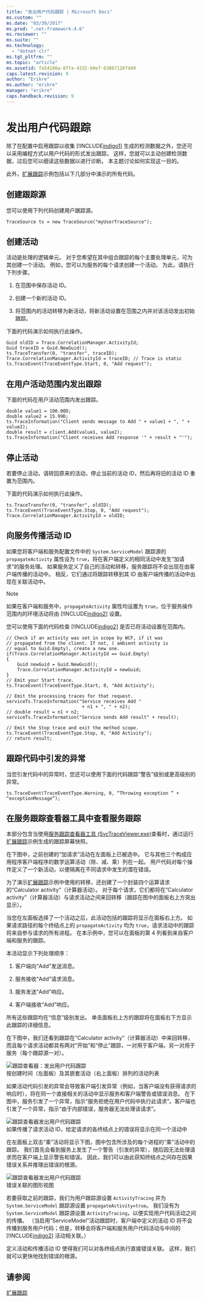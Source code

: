 ```yaml
---
title: "发出用户代码跟踪 | Microsoft Docs"
ms.custom: ""
ms.date: "03/30/2017"
ms.prod: ".net-framework-4.6"
ms.reviewer: ""
ms.suite: ""
ms.technology: 
  - "dotnet-clr"
ms.tgt_pltfrm: ""
ms.topic: "article"
ms.assetid: fa54186a-8ffa-4332-b0e7-63867126fd49
caps.latest.revision: 9
author: "Erikre"
ms.author: "erikre"
manager: "erikre"
caps.handback.revision: 9
---
```

# 发出用户代码跟踪
除了在配置中启用跟踪以收集 [!INCLUDE[indigo1](../../../../../includes/indigo1-md.md)] 生成的检测数据之外，您还可以采用编程方式以用户代码的形式发出跟踪。  这样，您就可以主动创建检测数据，过后您可以细读这些数据以进行诊断。  本主题讨论如何实现这一目的。  
  
 此外，[扩展跟踪](../../../../../docs/framework/wcf/samples/extending-tracing.md)示例包括以下几部分中演示的所有代码。  
  
## 创建跟踪源  
 您可以使用下列代码创建用户跟踪源。  
  
```  
TraceSource ts = new TraceSource("myUserTraceSource");  
```  
  
## 创建活动  
 活动是处理的逻辑单元。  对于您希望在其中组合跟踪的每个主要处理单元，可为其创建一个活动。  例如，您可以为服务的每个请求创建一个活动。  为此，请执行下列步骤。  
  
1.  在范围中保存活动 ID。  
  
2.  创建一个新的活动 ID。  
  
3.  将范围内的活动转移为新活动，将新活动设置在范围之内并对该活动发出初始跟踪。  
  
 下面的代码演示如何执行此操作。  
  
```  
Guid oldID = Trace.CorrelationManager.ActivityId;  
Guid traceID = Guid.NewGuid();  
ts.TraceTransfer(0, "transfer", traceID);  
Trace.CorrelationManager.ActivityId = traceID; // Trace is static  
ts.TraceEvent(TraceEventType.Start, 0, "Add request");  
```  
  
## 在用户活动范围内发出跟踪  
 下面的代码在用户活动范围内发出跟踪。  
  
```  
double value1 = 100.00D;  
double value2 = 15.99D;  
ts.TraceInformation("Client sends message to Add " + value1 + ", " + value2);  
double result = client.Add(value1, value2);  
ts.TraceInformation("Client receives Add response '" + result + "'");  
```  
  
## 停止活动  
 若要停止活动，请转回原来的活动，停止当前的活动 ID，然后再将旧的活动 ID 重置为范围内。  
  
 下面的代码演示如何执行此操作。  
  
```  
ts.TraceTransfer(0, "transfer", oldID);  
ts.TraceEvent(TraceEventType.Stop, 0, "Add request");  
Trace.CorrelationManager.ActivityId = oldID;  
```  
  
## 向服务传播活动 ID  
 如果您将客户端和服务配置文件中的 `System.ServiceModel` 跟踪源的 `propagateActivity` 属性设为 `true`，将在客户端定义的相同活动中发生“加请求”的服务处理。  如果服务定义了自己的活动和转移，服务跟踪将不会出现在由客户端传播的活动中。  相反，它们通过将跟踪转移到其 ID 由客户端传播的活动中出现在关联活动中。  
  
> [!NOTE]
>  如果在客户端和服务中，`propagateActivity` 属性均设置为 `true`，位于服务操作范围内的环境活动将由 [!INCLUDE[indigo2](../../../../../includes/indigo2-md.md)] 设置。  
  
 您可以使用下面的代码检查 [!INCLUDE[indigo2](../../../../../includes/indigo2-md.md)] 是否已将活动设置在范围内。  
  
```  
// Check if an activity was set in scope by WCF, if it was   
// propagated from the client. If not, ( ambient activity is   
// equal to Guid.Empty), create a new one.  
if(Trace.CorrelationManager.ActivityId == Guid.Empty)  
{  
    Guid newGuid = Guid.NewGuid();  
    Trace.CorrelationManager.ActivityId = newGuid;  
}  
// Emit your Start trace.  
ts.TraceEvent(TraceEventType.Start, 0, "Add Activity");  
  
// Emit the processing traces for that request.  
serviceTs.TraceInformation("Service receives Add "   
                            + n1 + ", " + n2);  
// double result = n1 + n2;  
serviceTs.TraceInformation("Service sends Add result" + result);  
  
// Emit the Stop trace and exit the method scope.  
ts.TraceEvent(TraceEventType.Stop, 0, "Add Activity");  
// return result;  
```  
  
## 跟踪代码中引发的异常  
 当您引发代码中的异常时，您还可以使用下面的代码跟踪“警告”级别或更高级别的异常。  
  
```  
ts.TraceEvent(TraceEventType.Warning, 0, “Throwing exception “ + “exceptionMessage”);  
```  
  
## 在服务跟踪查看器工具中查看服务跟踪  
 本部分包含当使用[服务跟踪查看器工具 \(SvcTraceViewer.exe\)](../../../../../docs/framework/wcf/service-trace-viewer-tool-svctraceviewer-exe.md)查看时，通过运行[扩展跟踪](../../../../../docs/framework/wcf/samples/extending-tracing.md)示例生成的跟踪屏幕快照。  
  
 在下图中，之前创建的“加请求”活动在左面板上已被选中。  它与其他三个构成应用程序客户端程序的数学运算活动（除、减、乘）列在一起。  用户代码对每个操作定义了一个新活动，以便隔离在不同请求中发生的潜在错误。  
  
 为了演示[扩展跟踪](../../../../../docs/framework/wcf/samples/extending-tracing.md)示例中使用的转移，还创建了一个封装四个运算请求的“Calculator activity”（计算器活动）。  对于每个请求，它们都将在“Calculator activity”（计算器活动）与请求活动之间来回转移（跟踪在图中的面板右上方突出显示）。  
  
 当您在左面板选择了一个活动之后，此活动包括的跟踪将显示在面板右上方。  如果请求路径的每个终结点上的 `propagateActivity` 均为 `true`，请求活动中的跟踪将来自参与请求的所有进程。  在本示例中，您可以在面板的第 4 列看到来自客户端和服务的跟踪。  
  
 本活动显示下列处理顺序：  
  
1.  客户端向“Add”发送消息。  
  
2.  服务接收“Add”请求消息。  
  
3.  服务发送“Add”响应。  
  
4.  客户端接收“Add”响应。  
  
 所有这些跟踪均在“信息”级别发出。  单击面板右上方的跟踪将在面板右下方显示此跟踪的详细信息。  
  
 在下图中，我们还看到跟踪在“Calculator activity”（计算器活动）中来回转移，而且每个请求活动都具有两对“开始”和“停止”跟踪，一对用于客户端，另一对用于服务（每个跟踪源一对）。  
  
 ![跟踪查看器：发出用户代码跟踪](../../../../../docs/framework/wcf/diagnostics/tracing/media/242c9358-475a-4baf-83f3-4227aa942fcd.gif "242c9358\-475a\-4baf\-83f3\-4227aa942fcd")  
按创建时间（左面板）及其嵌套活动（右上面板）排列的活动列表  
  
 如果活动代码引发的异常会导致客户端引发异常（例如，当客户端没有获得请求的响应时），将在同一个直接相关的活动中显示服务和客户端警告或错误消息。  在下图中，服务引发了一个异常，指示“服务拒绝在用户代码中执行此请求”。客户端也引发了一个异常，指示“由于内部错误，服务器无法处理该请求”。  
  
 ![跟踪查看器发出用户代码跟踪](../../../../../docs/framework/wcf/diagnostics/tracing/media/e2etrace2.gif "e2eTrace2")  
如果传播了请求活动 ID，给定请求的各终结点上的错误将显示在同一个活动中  
  
 在左面板上双击“乘”活动将显示下图，图中包含所涉及的每个进程的“乘”活动中的跟踪。  我们首先会看到服务上发生了一个警告（引发的异常），随后因无法处理请求而在客户端上显示警告和错误。  因此，我们可以由此获知终结点之间存在因果错误关系并推理出错误的根源。  
  
 ![跟踪查看器发出用户代码跟踪](../../../../../docs/framework/wcf/diagnostics/tracing/media/e2etrace3.gif "e2eTrace3")  
错误关联的图形视图  
  
 若要获取之前的跟踪，我们为用户跟踪源设置 `ActivityTracing` 并为 `System.ServiceModel` 跟踪源设置 `propagateActivity=true`。  我们没有为 `System.ServiceModel` 跟踪源设置 `ActivityTracing`，以便实现用户代码活动之间的传播。  （当启用“ServiceModel”活动跟踪时，客户端中定义的活动 ID 将不会传播到服务用户代码；但是，转移会将客户端和服务用户代码活动与中间的 [!INCLUDE[indigo2](../../../../../includes/indigo2-md.md)] 活动相关联。）  
  
 定义活动和传播活动 ID 使得我们可以对各终结点执行直接错误关联。  这样，我们就可以更快地找到错误的根源。  
  
## 请参阅  
 [扩展跟踪](../../../../../docs/framework/wcf/samples/extending-tracing.md)